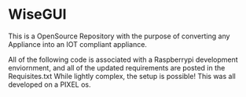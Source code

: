 # WiseGUI

This is a OpenSource Repository with the purpose of converting any Appliance into an IOT compliant appliance.


All of the following code is associated with a Raspberrypi development enviornment, and all of the updated requirements are posted in the Requisites.txt While lightly complex, the setup is possible! This was all developed on a PIXEL os.
